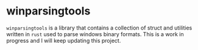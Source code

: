 # winparsingtools

`winparsingtools` is a library that contains a collection of struct and utilities written in `rust` used to parse windows binary formats. This is a work in progress and I will keep updating this project.
